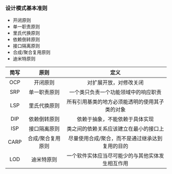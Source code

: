 ### 设计模式基本准则
- 开闭原则
- 单一职责原则
- 里氏代换原则
- 依赖倒转原则
- 接口隔离原则
- 合成/聚合复用原则
- 迪米特原则


简写 | 原则 | 定义
:---:|:---:|:---:
OCP | 开闭原则 | 对扩展开放，对修改关闭
SRP | 单一职责原则 | 一个类只负责一个功能领域中的响应职责
LSP | 里氏代换原则 | 所有引用基类的地方必须能透明的使用其子类的对象
DIP | 依赖倒转原则 | 依赖于抽象，不能依赖于具体实现
ISP | 接口隔离原则 | 类之间的依赖关系应该建立在最小的接口上
CARP | 合成/聚合复用原则 | 尽量使用合成/聚合，而不是通过继承达到复用的目的
LOD | 迪米特原则 | 一个软件实体应当尽可能少的与其他实体发生相互作用